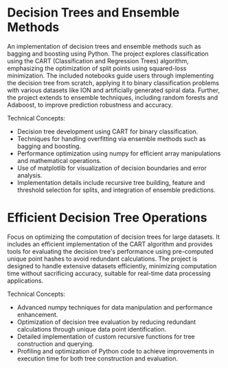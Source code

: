 # Decision Trees and Ensemble Methods
An implementation of decision trees and ensemble methods such as bagging and boosting using Python. The project explores classification using the CART (Classification and Regression Trees) algorithm, emphasizing the optimization of split points using squared-loss minimization. The included notebooks guide users through implementing the decision tree from scratch, applying it to binary classification problems with various datasets like ION and artificially generated spiral data. Further, the project extends to ensemble techniques, including random forests and Adaboost, to improve prediction robustness and accuracy.

Technical Concepts:
- Decision tree development using CART for binary classification.
- Techniques for handling overfitting via ensemble methods such as bagging and boosting.
- Performance optimization using numpy for efficient array manipulations and mathematical operations.
- Use of matplotlib for visualization of decision boundaries and error analysis.
- Implementation details include recursive tree building, feature and threshold selection for splits, and integration of ensemble predictions.

# Efficient Decision Tree Operations
Focus on optimizing the computation of decision trees for large datasets. It includes an efficient implementation of the CART algorithm and provides tools for evaluating the decision tree's performance using pre-computed unique point hashes to avoid redundant calculations. The project is designed to handle extensive datasets efficiently, minimizing computation time without sacrificing accuracy, suitable for real-time data processing applications.

Technical Concepts:
- Advanced numpy techniques for data manipulation and performance enhancement.
- Optimization of decision tree evaluation by reducing redundant calculations through unique data point identification.
- Detailed implementation of custom recursive functions for tree construction and querying.
- Profiling and optimization of Python code to achieve improvements in execution time for both tree construction and evaluation.
